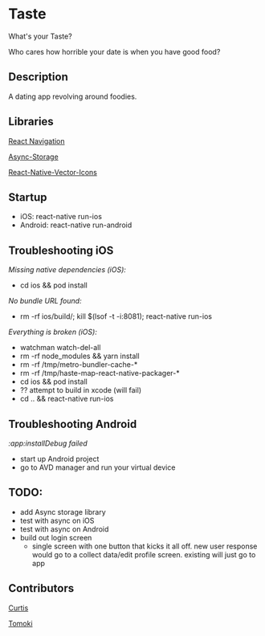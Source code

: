 # Taste

What's your Taste?

Who cares how horrible your date is when you have good food?

## Description

A dating app revolving around foodies.

## Libraries

[React Navigation](https://reactnavigation.org)

[Async-Storage](https://github.com/react-native-community/async-storage)

[React-Native-Vector-Icons](https://github.com/oblador/react-native-vector-icons)

## Startup

- iOS: react-native run-ios
- Android: react-native run-android

## Troubleshooting iOS

_Missing native dependencies (iOS):_

- cd ios && pod install

_No bundle URL found:_

- rm -rf ios/build/; kill \$(lsof -t -i:8081); react-native run-ios

_Everything is broken (iOS):_

- watchman watch-del-all
- rm -rf node_modules && yarn install
- rm -rf /tmp/metro-bundler-cache-\*
- rm -rf /tmp/haste-map-react-native-packager-\*
- cd ios && pod install
- ?? attempt to build in xcode (will fail)
- cd .. && react-native run-ios

## Troubleshooting Android

_:app:installDebug failed_

- start up Android project
- go to AVD manager and run your virtual device

## TODO:

- add Async storage library
- test with async on iOS
- test with async on Android
- build out login screen
  - single screen with one button that kicks it all off. new user response would go to a collect data/edit profile screen. existing will just go to app

## Contributors

[Curtis](https://curtisrodgers.com/)

[Tomoki](https://github.com/lamt3/)
